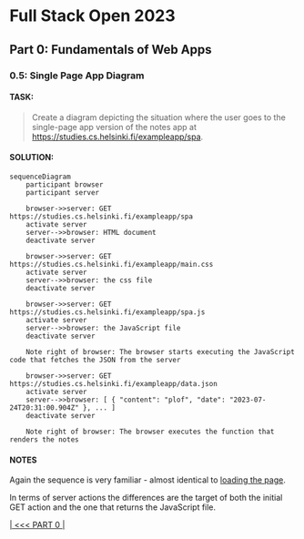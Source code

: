 # Full Stack Open 2023

## Part 0: Fundamentals of Web Apps

### 0.5: Single Page App Diagram

#### TASK:

> Create a diagram depicting the situation where the user goes to the single-page app version of the notes app at https://studies.cs.helsinki.fi/exampleapp/spa.

#### SOLUTION:

```mermaid
sequenceDiagram
    participant browser
    participant server

    browser->>server: GET https://studies.cs.helsinki.fi/exampleapp/spa
    activate server
    server-->>browser: HTML document
    deactivate server

    browser->>server: GET https://studies.cs.helsinki.fi/exampleapp/main.css
    activate server
    server-->>browser: the css file
    deactivate server

    browser->>server: GET https://studies.cs.helsinki.fi/exampleapp/spa.js
    activate server
    server-->>browser: the JavaScript file
    deactivate server

    Note right of browser: The browser starts executing the JavaScript code that fetches the JSON from the server

    browser->>server: GET https://studies.cs.helsinki.fi/exampleapp/data.json
    activate server
    server-->>browser: [ { "content": "plof", "date": "2023-07-24T20:31:00.904Z" }, ... ]
    deactivate server

    Note right of browser: The browser executes the function that renders the notes
```

#### NOTES

Again the sequence is very familiar - almost identical to [loading the page](https://fullstackopen.com/en/part0/fundamentals_of_web_apps#loading-a-page-containing-java-script-review).

In terms of server actions the differences are the target of both the initial GET action and the one that returns the JavaScript file.

[| &lt;&lt;&lt; PART 0 |](../part_0/README.md)